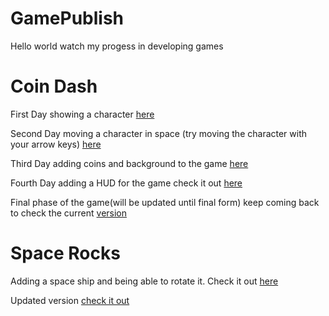 # GamePublish
Hello world watch my progess in developing games

# Coin Dash
First Day showing a character [here](player_scene/) 


Second Day moving a character in space (try moving the character with your arrow keys) [here](player_sceneb/)


Third Day adding coins and background to the game [here](player_scenec/)

Fourth Day adding a HUD for the game check it out [here](player_scened/)

Final phase of the game(will be updated until final form) keep coming back to check the current [version](player_scenee/)

# Space Rocks
Adding a space ship and being able to rotate it. Check it out [here](space_rocks/)

Updated version [check it out](spacerocks_a/)
